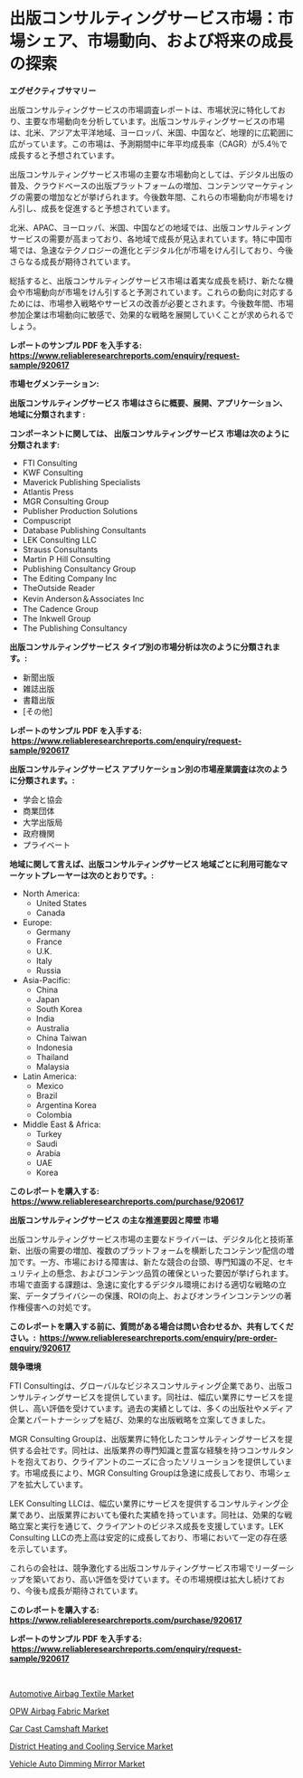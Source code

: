 <p><h1>出版コンサルティングサービス市場：市場シェア、市場動向、および将来の成長の探索</h1></p><p><strong>エグゼクティブサマリー</strong></p>
<p><p>出版コンサルティングサービスの市場調査レポートは、市場状況に特化しており、主要な市場動向を分析しています。出版コンサルティングサービスの市場は、北米、アジア太平洋地域、ヨーロッパ、米国、中国など、地理的に広範囲に広がっています。この市場は、予測期間中に年平均成長率（CAGR）が5.4％で成長すると予想されています。</p><p>出版コンサルティングサービス市場の主要な市場動向としては、デジタル出版の普及、クラウドベースの出版プラットフォームの増加、コンテンツマーケティングの需要の増加などが挙げられます。今後数年間、これらの市場動向が市場をけん引し、成長を促進すると予想されています。</p><p>北米、APAC、ヨーロッパ、米国、中国などの地域では、出版コンサルティングサービスの需要が高まっており、各地域で成長が見込まれています。特に中国市場では、急速なテクノロジーの進化とデジタル化が市場をけん引しており、今後さらなる成長が期待されています。</p><p>総括すると、出版コンサルティングサービス市場は着実な成長を続け、新たな機会や市場動向が市場をけん引すると予測されています。これらの動向に対応するためには、市場参入戦略やサービスの改善が必要とされます。今後数年間、市場参加企業は市場動向に敏感で、効果的な戦略を展開していくことが求められるでしょう。</p></p>
<p><strong>レポートのサンプル PDF を入手する: <a href="https://www.reliableresearchreports.com/enquiry/request-sample/920617">https://www.reliableresearchreports.com/enquiry/request-sample/920617</a></strong></p>
<p><strong>市場セグメンテーション:</strong></p>
<p><strong> 出版コンサルティングサービス 市場はさらに概要、展開、アプリケーション、地域に分類されます :</strong></p>
<p><strong>コンポーネントに関しては、 出版コンサルティングサービス 市場は次のように分類されます: &nbsp;</strong></p>
<p><ul><li>FTI Consulting</li><li>KWF Consulting</li><li>Maverick Publishing Specialists</li><li>Atlantis Press</li><li>MGR Consulting Group</li><li>Publisher Production Solutions</li><li>Compuscript</li><li>Database Publishing Consultants</li><li>LEK Consulting LLC</li><li>Strauss Consultants</li><li>Martin P Hill Consulting</li><li>Publishing Consultancy Group</li><li>The Editing Company Inc</li><li>TheOutside Reader</li><li>Kevin Anderson＆Associates Inc</li><li>The Cadence Group</li><li>The Inkwell Group</li><li>The Publishing Consultancy</li></ul></p>
<p><strong> 出版コンサルティングサービス タイプ別の市場分析は次のように分類されます。:</strong></p>
<p><ul><li>新聞出版</li><li>雑誌出版</li><li>書籍出版</li><li>[その他]</li></ul></p>
<p><strong>レポートのサンプル PDF を入手する: &nbsp;<a href="https://www.reliableresearchreports.com/enquiry/request-sample/920617">https://www.reliableresearchreports.com/enquiry/request-sample/920617</a></strong></p>
<p><strong> 出版コンサルティングサービス アプリケーション別の市場産業調査は次のように分類されます。:</strong></p>
<p><ul><li>学会と協会</li><li>商業団体</li><li>大学出版局</li><li>政府機関</li><li>プライベート</li></ul></p>
<p><strong>地域に関して言えば、出版コンサルティングサービス 地域ごとに利用可能なマーケットプレーヤーは次のとおりです。:</strong></p>
<p><ul>
    <li>
        North America:
        <ul>
            <li>United States</li>
            <li>Canada</li>
        </ul>
    </li>
    <li>
        Europe:
        <ul>
            <li>Germany</li>
            <li>France</li>
            <li>U.K.</li>
            <li>Italy</li>
            <li>Russia</li>
        </ul>
    </li>
    <li>
        Asia-Pacific:
        <ul>
            <li>China</li>
            <li>Japan</li>
            <li>South Korea</li>
            <li>India</li>
            <li>Australia</li>
            <li>China Taiwan</li>
            <li>Indonesia</li>
            <li>Thailand</li>
            <li>Malaysia</li>
        </ul>
    </li>
    <li>
        Latin America:
        <ul>
            <li>Mexico</li>
            <li>Brazil</li>
            <li>Argentina Korea</li>
            <li>Colombia</li>
        </ul>
    </li>
    <li>
        Middle East & Africa:
        <ul>
            <li>Turkey</li>
            <li>Saudi</li>
            <li>Arabia</li>
            <li>UAE</li>
            <li>Korea</li>
        </ul>
    </li>
    </ul></p>
<p><strong>このレポートを購入する: &nbsp;<a href="https://www.reliableresearchreports.com/purchase/920617">https://www.reliableresearchreports.com/purchase/920617</a></strong></p>
<p><strong>出版コンサルティングサービス の主な推進要因と障壁 市場</strong></p>
<p><p>出版コンサルティングサービス市場の主要なドライバーは、デジタル化と技術革新、出版の需要の増加、複数のプラットフォームを横断したコンテンツ配信の増加です。一方、市場における障害は、新たな競合の台頭、専門知識の不足、セキュリティ上の懸念、およびコンテンツ品質の確保といった要因が挙げられます。市場で直面する課題は、急速に変化するデジタル環境における適切な戦略の立案、データプライバシーの保護、ROIの向上、およびオンラインコンテンツの著作権侵害への対処です。</p></p>
<p><strong>このレポートを購入する前に、質問がある場合は問い合わせるか、共有してください。:&nbsp; <a href="https://www.reliableresearchreports.com/enquiry/pre-order-enquiry/920617">https://www.reliableresearchreports.com/enquiry/pre-order-enquiry/920617</a></strong></p>
<p><strong>競争環境</strong></p>
<p><p>FTI Consultingは、グローバルなビジネスコンサルティング企業であり、出版コンサルティングサービスを提供しています。同社は、幅広い業界にサービスを提供し、高い評価を受けています。過去の実績としては、多くの出版社やメディア企業とパートナーシップを結び、効果的な出版戦略を立案してきました。</p><p>MGR Consulting Groupは、出版業界に特化したコンサルティングサービスを提供する会社です。同社は、出版業界の専門知識と豊富な経験を持つコンサルタントを抱えており、クライアントのニーズに合ったソリューションを提供しています。市場成長により、MGR Consulting Groupは急速に成長しており、市場シェアを拡大しています。</p><p>LEK Consulting LLCは、幅広い業界にサービスを提供するコンサルティング企業であり、出版業界においても優れた実績を持っています。同社は、効果的な戦略立案と実行を通じて、クライアントのビジネス成長を支援しています。LEK Consulting LLCの売上高は安定的に成長しており、市場において一定の存在感を示しています。</p><p>これらの会社は、競争激化する出版コンサルティングサービス市場でリーダーシップを築いており、高い評価を受けています。その市場規模は拡大し続けており、今後も成長が期待されています。</p></p>
<p><strong>このレポートを購入する: &nbsp; <a href="https://www.reliableresearchreports.com/purchase/920617">https://www.reliableresearchreports.com/purchase/920617</a></strong></p>
<p><strong>レポートのサンプル PDF を入手する: &nbsp;<a href="https://www.reliableresearchreports.com/enquiry/request-sample/920617">https://www.reliableresearchreports.com/enquiry/request-sample/920617</a></strong><strong></strong></p>
<p>&nbsp;</p>
<p><p><a href="https://github.com/nancykennedykellievqfqt2/Market-Research-Report-List-1/blob/main/automotive-airbag-textile-market.md">Automotive Airbag Textile Market</a></p><p><a href="https://github.com/NorbertYates/Market-Research-Report-List-3/blob/main/opw-airbag-fabric-market.md">OPW Airbag Fabric Market</a></p><p><a href="https://github.com/timeliteaut/Market-Research-Report-List-1/blob/main/car-cast-camshaft-market.md">Car Cast Camshaft Market</a></p><p><a href="https://github.com/bobicer/Market-Research-Report-List-2/blob/main/district-heating-and-cooling-service-market.md">District Heating and Cooling Service Market</a></p><p><a href="https://github.com/seekum/Market-Research-Report-List-1/blob/main/vehicle-auto-dimming-mirror-market.md">Vehicle Auto Dimming Mirror Market</a></p></p>